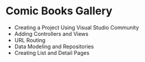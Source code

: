 # Comic Books Gallery
* Creating a Project Using Visual Studio Community
* Adding Controllers and Views
* URL Routing
* Data Modeling and Repositories
* Creating List and Detail Pages
